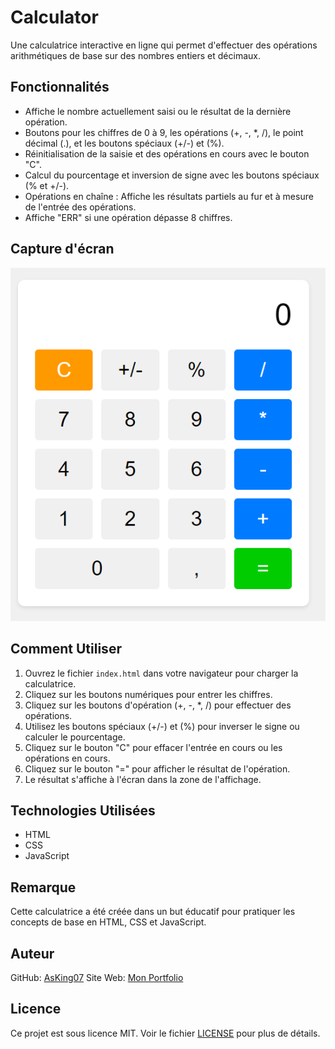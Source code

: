 # Calculator

Une calculatrice interactive en ligne qui permet d'effectuer des opérations arithmétiques de base sur des nombres entiers et décimaux.

## Fonctionnalités

- Affiche le nombre actuellement saisi ou le résultat de la dernière opération.
- Boutons pour les chiffres de 0 à 9, les opérations (+, -, *, /), le point décimal (.), et les boutons spéciaux (+/-) et (%).
- Réinitialisation de la saisie et des opérations en cours avec le bouton "C".
- Calcul du pourcentage et inversion de signe avec les boutons spéciaux (% et +/-).
- Opérations en chaîne : Affiche les résultats partiels au fur et à mesure de l'entrée des opérations.
- Affiche "ERR" si une opération dépasse 8 chiffres.

## Capture d'écran

![Calculatrice Interactive](Calculator.png)

## Comment Utiliser

1. Ouvrez le fichier `index.html` dans votre navigateur pour charger la calculatrice.
2. Cliquez sur les boutons numériques pour entrer les chiffres.
3. Cliquez sur les boutons d'opération (+, -, *, /) pour effectuer des opérations.
4. Utilisez les boutons spéciaux (+/-) et (%) pour inverser le signe ou calculer le pourcentage.
5. Cliquez sur le bouton "C" pour effacer l'entrée en cours ou les opérations en cours.
6. Cliquez sur le bouton "=" pour afficher le résultat de l'opération.
7. Le résultat s'affiche à l'écran dans la zone de l'affichage.

## Technologies Utilisées

- HTML
- CSS
- JavaScript

## Remarque

Cette calculatrice a été créée dans un but éducatif pour pratiquer les concepts de base en HTML, CSS et JavaScript.

## Auteur
GitHub: [AsKing07](https://github.com/AsKing07)
Site Web: [Mon Portfolio](https://asking07.github.io/MyPortfolio/)

## Licence

Ce projet est sous licence MIT. Voir le fichier [LICENSE](LICENSE) pour plus de détails.
